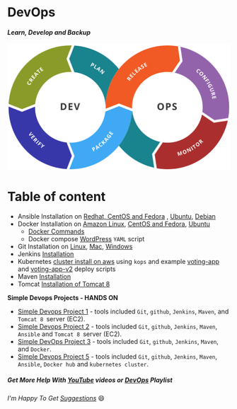 # DevOps
#### _Learn, Develop and Backup_

![DevOps](img/devops-toolchain.png)

Table of content
=================
<!--ts-->
* Ansible Installation on [Redhat, CentOS and Fedora](Ansible/Ansible_installation/Installation_Ansible_on_Redhat_CentOS_Fedora.md) , [Ubuntu](Ansible/Ansible_installation/Installation_Ansible_on_Ubuntu.md), [Debian](Ansible/Ansible_installation/Installation_Ansible_on_Debian.md)
* Docker Installation on [Amazon Linux](Docker/installation/install_docker_on_Amazon_linux.md), [CentOS and Fedora](Docker/installation/install_docker_on_centos_fedora.md), [Ubuntu](Docker/installation/install_docker_on_ubuntu.md)
  * [Docker Commands](./Docker/Docker-commands.md)
  * Docker compose [WordPress](./wordpress/) `YAML` script
* Git Installation on [Linux](Git/installation/install_git_on_linux.md), [Mac](Git/installation/install_git_on_mac.md), [Windows](Git/installation/install_git_on_windows.md)
* Jenkins [Installation](https://github.com/maheshkn400/DevOps/blob/master/Jenkins/Jenkins_installation.md)
* Kubernetes [cluster install on aws](Kubernetes/installation/install_kubernetes_cluster_on_aws_use_kops.md) using `kops` and example [voting-app](Kubernetes/voting-app/) and [voting-app-v2](Kubernetes/voting-app-v2/) deploy scripts
* Maven [Installation](https://github.com/maheshkn400/DevOps/blob/master/Maven/Maven_installation.md)
* Tomcat [Installation of Tomcat 8](https://github.com/maheshkn400/DevOps/blob/master/Tomcat/tomcat8_installation.md)

**Simple Devops Projects - HANDS ON**
  - [Simple Devops Project 1](./Devops-projects/simple-devops-project-1/) - tools included `Git`, `github`, `Jenkins`, `Maven`, and `Tomcat 8 `server (EC2).
  - [Simple Devops Project 2](./Devops-projects/simple-devops-project-2/) - tools included `Git`, `github`, `Jenkins`, `Maven`, `Ansible` and `Tomcat 8 `server (EC2).
  - [Simple DevOps Project 3](./Devops-projects/simple-devops-project-3/) - tools included `Git`, `github`, `Jenkins`, `Maven`, and `Docker`.
  - [Simple Devops Project 5](./Devops-projects/simple-devops-project-5/) - tools included `Git`, `github`, `Jenkins`, `Maven`, `Ansible`, `Docker hub` and `kubernetes cluster`.
<!--te-->

##### Get More Help With [YouTube](https://www.youtube.com/channel/UC9fVFNlg3aKXTsEsib5Mvag?sub_confirmation=1) videos or [DevOps](https://www.youtube.com/playlist?list=PLPo2XyZnmQuwTdLgTyUxeVsjwZ5Iwm-SD) Playlist

_I'm Happy To Get [Suggestions](https://forms.gle/TbfdXQ5H3a3oSTjo6)_ :smile:
